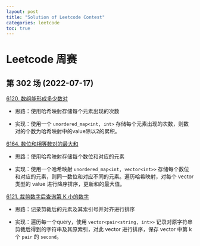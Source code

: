```yaml
---
layout: post
title: "Solution of Leetcode Contest"
categories: leetcode
toc: true
---
```


# Leetcode 周赛
## 第 302 场 (2022-07-17)

[6120. 数组能形成多少数对](https://leetcode.cn/problems/maximum-number-of-pairs-in-array/)

- 思路：使用哈希映射存储每个元素出现的次数

- 实现：使用一个 `unordered_map<int, int>` 存储每个元素出现的次数，则数对的个数为哈希映射中的value除以2的累积。

[6164. 数位和相等数对的最大和](https://leetcode.cn/problems/max-sum-of-a-pair-with-equal-sum-of-digits/)

- 思路：使用哈希映射存储每个数位和对应的元素

- 实现：使用一个哈希映射 `unordered_map<int, vector<int>>` 存储每个数位和对应的元素，则同一数位和对应不同的元素。遍历哈希映射，对每个 vector 类型的 value 进行降序排序，更新和的最大值。

[6121. 裁剪数字后查询第 K 小的数字](https://leetcode.cn/problems/query-kth-smallest-trimmed-number/)

- 思路：记录剪裁后的元素及其索引号并对齐进行排序

- 实现：遍历每一个query，使用 `vector<pair<string, int>>` 记录对原字符串剪裁后得到的字符串及其原索引，对此 vector 进行排序，保存 vector 中第 k 个 `pair` 的 `second`。